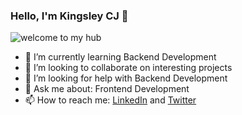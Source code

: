 ### Hello, I'm Kingsley CJ 👋
![welcome to my hub](https://i.imgur.com/jS36FFZ.gif)


<!--
**kingsleycj/kingsleycj** is a ✨ _special_ ✨ repository because its `README.md` (this file) appears on your GitHub profile.

Here are some ideas to get you started:-->
- 🌱 I’m currently learning Backend Development 
- 👯 I’m looking to collaborate on interesting projects
- 🤔 I’m looking for help with Backend Development 
- 💬 Ask me about: Frontend Development
- 📫 How to reach me: [LinkedIn](www.linkedin.com/in/kingsleycj20) and [Twitter](@Kingsleycj8)
